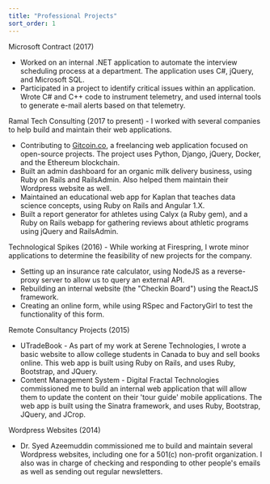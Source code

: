 ```yaml
---
title: "Professional Projects"
sort_order: 1
---
```

<p>Microsoft Contract (2017)
<ul>
  <li>Worked on an internal .NET application to automate the interview scheduling process at a department. The application uses C#, jQuery, and Microsoft SQL.</li>
  <li>Participated in a project to identify critical issues within an application. Wrote C# and C++ code to instrument telemetry, and used internal tools to generate e-mail alerts based on that telemetry.</li>
</ul>
</p>
<p>Ramal Tech Consulting (2017 to present) - I worked with several companies to help build and maintain their web applications.
<ul>
  <li>Contributing to <a href="http://gitcoin.co">Gitcoin.co</a>, a freelancing web application focused on open-source projects. The project uses Python, Django, jQuery, Docker, and the Ethereum blockchain.</li>
  <li>Built an admin dashboard for an organic milk delivery business, using Ruby on Rails and RailsAdmin. Also helped them maintain their Wordpress website as well.</li>
  <li>Maintained an educational web app for Kaplan that teaches data science concepts, using Ruby on Rails and Angular 1.X.</li>
  <li>Built a report generator for athletes using Calyx (a Ruby gem), and a Ruby on Rails webapp for gathering reviews about athletic programs using jQuery and RailsAdmin.</li>
</ul>
</p><p>Technological Spikes (2016) - While working at Firespring, I wrote minor applications to determine the feasibility of new projects for the company.
  <ul>
    <li>Setting up an insurance rate calculator, using NodeJS as a reverse-proxy server to allow us to query an external API.</li>
    <li>Rebuilding an internal website (the "Checkin Board") using the ReactJS framework.</li>
    <li>Creating an online form, while using RSpec and FactoryGirl to test the functionality of this form.</li>
  </ul>
</p>
<p>Remote Consultancy Projects (2015)
<ul>
<li>UTradeBook - As part of my work at Serene Technologies, I wrote a basic website to allow college students in Canada to buy and sell books online. This web app is built using Ruby on Rails, and uses Ruby, Bootstrap, and JQuery.</li>
<li>Content Management System - Digital Fractal Technologies commissioned me to build an internal web application that will allow them to update the content on their 'tour guide' mobile applications. The web app is built using the Sinatra framework, and uses Ruby, Bootstrap, JQuery, and JCrop.</li>
</ul>
</p>
<p>Wordpress Websites (2014)
  <ul>
  <li>Dr. Syed Azeemuddin commissioned me to build and maintain several Wordpress websites, including one for a 501(c) non-profit organization. I also was in charge of checking and responding to other people's emails as well as sending out regular newsletters.</li>
</ul>
</p>